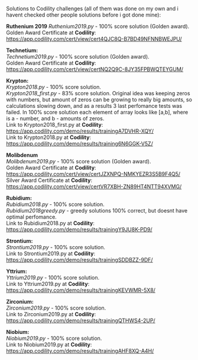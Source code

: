 Solutions to Codility challenges (all of them was done on my own and i havent checked other people solutions before i got done mine):  

**Ruthenium 2019**
*Ruthenium2019.py* - 100% score solution (Golden award).  
Golden Award Certificate at **Codility**: https://app.codility.com/cert/view/cert4QJC8Q-B7BD49NFNNBWEJPU/  

**Technetium:**  
*Technetium2019.py* - 100% score solution (Golden award).  
Golden Award Certificate at **Codility**: https://app.codility.com/cert/view/certNQ2Q9C-8JY35FPBWQTEYGUM/

**Krypton:**  
*Krypton2018.py*	- 100% score solution.  
*Krypton2018_first.py* - 83% score solution. Original idea was keeping zeros with numbers, but amount of zeros can be growing to really big amounts, so calculations slowing down, and as a results 3 last perfomance tests was failed. In 100% score solution each element of array looks like [a,b], where is a - number, and b - amounts of zeros.  
Link to Krypton2018_first.py at **Codility**: https://app.codility.com/demo/results/trainingA7DVHR-XQY/  
Link to Krypton2018.py at **Codility**: https://app.codility.com/demo/results/training6N6GGK-V5Z/ 

**Molibdenum**  
*Molibdenum2019.py* - 100% score solution (Golden award).  
Golden Award Certificate at **Codility**: https://app.codility.com/cert/view/certJZXNPQ-NMKYEZR3S5B9F4Q5/  
Silver Award Certificate at **Codility**: https://app.codility.com/cert/view/certVR7XBH-ZN89HT4NTT94XVMG/

**Rubidium:**  
*Rubidium2018.py*	- 100% score solution.  
*Rubidium2018greedy.py* - greedy solutions 100% correct, but doesnt have optimal perfomance.  
Link to Rubidium2018.py at **Codility**: https://app.codility.com/demo/results/trainingY9JU8K-PD9/  

**Strontium:**  
*Strontium2019.py* - 100% score solution.  
Link to Strontium2019.py at **Codility**: https://app.codility.com/demo/results/trainingSDDBZZ-9DF/  

**Yttrium:**  
*Yttrium2019.py* - 100% score solution.  
Link to Yttrium2019.py at **Codility**: https://app.codility.com/demo/results/trainingKEVWMR-5X8/ 

**Zirconium:**  
*Zirconium2019.py* - 100% score solution.  
Link to Zirconium2019.py at **Codility**: https://app.codility.com/demo/results/trainingQTHWS4-2UP/  

**Niobium:**  
*Niobium2019.py* - 100% score solution.  
Link to Niobium2019.py at **Codility**: https://app.codility.com/demo/results/trainingAHF8XQ-A4H/
